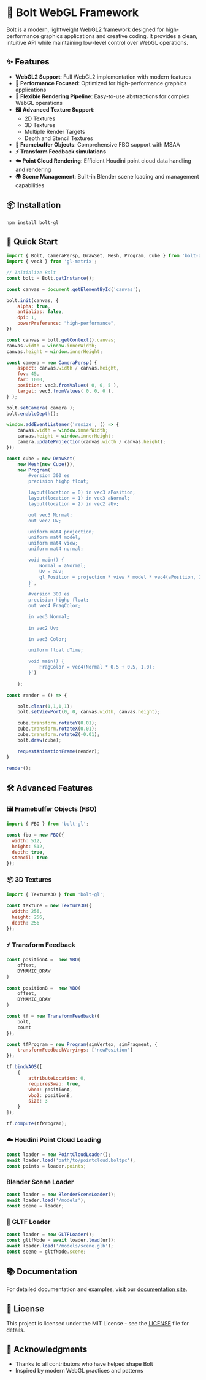 # 🚀 Bolt WebGL Framework

Bolt is a modern, lightweight WebGL2 framework designed for high-performance graphics applications and creative coding. It provides a clean, intuitive API while maintaining low-level control over WebGL operations.

## ✨ Features

- **WebGL2 Support**: Full WebGL2 implementation with modern features
- **🏃 Performance Focused**: Optimized for high-performance graphics applications
- **🎨 Flexible Rendering Pipeline**: Easy-to-use abstractions for complex WebGL operations
- **🖼️ Advanced Texture Support**: 
  - 2D Textures
  - 3D Textures
  - Multiple Render Targets
  - Depth and Stencil Textures
- **🎯 Framebuffer Objects**: Comprehensive FBO support with MSAA
- **⚡ Transform Feedback simulations**
- **☁️ Point Cloud Rendering**: Efficient Houdini point cloud data handling and rendering
- **🌍 Scene Management**: Built-in Blender scene loading and management capabilities

## 📦 Installation

```bash
npm install bolt-gl
```

## 🚦 Quick Start

```javascript
import { Bolt, CameraPersp, DrawSet, Mesh, Program, Cube } from 'bolt-gl';
import { vec3 } from 'gl-matrix';

// Initialize Bolt
const bolt = Bolt.getInstance();

const canvas = document.getElementById('canvas');

bolt.init(canvas, {
    alpha: true,
    antialias: false,
    dpi: 1,
    powerPreference: "high-performance",
})

const canvas = bolt.getContext().canvas;
canvas.width = window.innerWidth;
canvas.height = window.innerHeight;

const camera = new CameraPersp( {
    aspect: canvas.width / canvas.height,
    fov: 45,
    far: 1000,
    position: vec3.fromValues( 0, 0, 5 ),
    target: vec3.fromValues( 0, 0, 0 ),
} );

bolt.setCamera( camera );
bolt.enableDepth();

window.addEventListener('resize', () => {
    canvas.width = window.innerWidth;
    canvas.height = window.innerHeight;
    camera.updateProjection(canvas.width / canvas.height);
});

const cube = new DrawSet(
    new Mesh(new Cube()),
    new Program(`
        #version 300 es
        precision highp float;

        layout(location = 0) in vec3 aPosition;
        layout(location = 1) in vec3 aNormal;
        layout(location = 2) in vec2 aUv;

        out vec3 Normal;
        out vec2 Uv;

        uniform mat4 projection;
        uniform mat4 model;
        uniform mat4 view;
        uniform mat4 normal;

        void main() {
            Normal = aNormal;
            Uv = aUv;
            gl_Position = projection * view * model * vec4(aPosition, 1.0);
        }`, 
        `
        #version 300 es
        precision highp float;
        out vec4 FragColor;

        in vec3 Normal;
        
        in vec2 Uv;

        in vec3 Color;

        uniform float uTime;

        void main() {
            FragColor = vec4(Normal * 0.5 + 0.5, 1.0);
        }`)
            
    );

const render = () => {

    bolt.clear(1,1,1,1);
    bolt.setViewPort(0, 0, canvas.width, canvas.height);

    cube.transform.rotateY(0.01);
    cube.transform.rotateX(0.01);
    cube.transform.rotateZ(-0.01);
    bolt.draw(cube);

    requestAnimationFrame(render);
}

render();
```

## 🛠️ Advanced Features

### 🖼️ Framebuffer Objects (FBO)

```javascript
import { FBO } from 'bolt-gl';

const fbo = new FBO({
  width: 512,
  height: 512,
  depth: true,
  stencil: true
});
```

### 📦 3D Textures

```javascript
import { Texture3D } from 'bolt-gl';

const texture = new Texture3D({
  width: 256,
  height: 256,
  depth: 256
});
```

### ⚡ Transform Feedback

```javascript
const positionA =  new VBO(
    offset,
    DYNAMIC_DRAW
)

const positionB =  new VBO(
    offset,
    DYNAMIC_DRAW
)

const tf = new TransformFeedback({
    bolt,
    count
});

const tfProgram = new Program(simVertex, simFragment, {
    transformFeedbackVaryings: ['newPosition']
});

tf.bindVAOS([
    {
        attributeLocation: 0,
        requiresSwap: true,
        vbo1: positionA,
        vbo2: positionB,
        size: 3
    }
]);

tf.compute(tfProgram);
```

### ☁️ Houdini Point Cloud Loading

```javascript
const loader = new PointCloudLoader();
await loader.load('path/to/pointcloud.boltpc');
const points = loader.points;
```

###  Blender Scene Loader

```javascript
const loader = new BlenderSceneLoader();
await loader.load('/models');
const scene = loader;
```

### 🧱 GLTF Loader

```javascript
const loader = new GLTFLoader();
const gltfNode = await loader.load(url);
await loader.load('/models/scene.glb');
const scene = gltfNode.scene;
```

## 📚 Documentation

For detailed documentation and examples, visit our [documentation site](https://deepwiki.com/robsouthgate4/bolt-gl/1-introduction-to-bolt-gl).


## 📄 License

This project is licensed under the MIT License - see the [LICENSE](LICENSE) file for details.

## 🙏 Acknowledgments

- Thanks to all contributors who have helped shape Bolt
- Inspired by modern WebGL practices and patterns

<!--[![NPM version][npm-image]][npm-url]
[![Actions Status][ci-image]][ci-url]
[![PR Welcome][npm-downloads-image]][npm-downloads-url]-->

